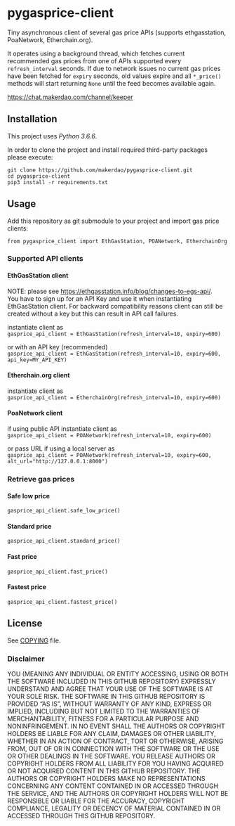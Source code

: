 # pygasprice-client

Tiny asynchronous client of several gas price APIs (supports ethgasstation, PoaNetwork, Etherchain.org). 

It operates using a background thread, which fetches current recommended gas prices from one of APIs supported
every `refresh_interval` seconds. If due to network issues no current gas prices have been fetched
for `expiry` seconds, old values expire and all `*_price()` methods will start returning `None` until
the feed becomes available again.

<https://chat.makerdao.com/channel/keeper>

## Installation

This project uses *Python 3.6.6*.

In order to clone the project and install required third-party packages please execute:
```
git clone https://github.com/makerdao/pygasprice-client.git
cd pygasprice-client
pip3 install -r requirements.txt
```

## Usage

Add this repository as git submodule to your project and import gas price clients:

`from pygasprice_client import EthGasStation, POANetwork, EtherchainOrg`

### Supported API clients

#### EthGasStation client
NOTE: please see https://ethgasstation.info/blog/changes-to-egs-api/.  
You have to sign up for an API Key and use it when instantiating EthGasStation client. For backward compatibility reasons client can still be created without a key but this can result in API call failures.

instantiate client as  
`gasprice_api_client = EthGasStation(refresh_interval=10, expiry=600)`  

or with an API key (recommended)  
`gasprice_api_client = EthGasStation(refresh_interval=10, expiry=600, api_key=MY_API_KEY)`

#### Etherchain.org client

instantiate client as  
`gasprice_api_client = EtherchainOrg(refresh_interval=10, expiry=600)`

#### PoaNetwork client

if using public API instantiate client as  
`gasprice_api_client = POANetwork(refresh_interval=10, expiry=600)`  

or pass URL if using a local server as  
`gasprice_api_client = POANetwork(refresh_interval=10, expiry=600, alt_url="http://127.0.0.1:8000")`

### Retrieve gas prices

#### Safe low price
`gasprice_api_client.safe_low_price()`  

#### Standard price
`gasprice_api_client.standard_price()`  

#### Fast price
`gasprice_api_client.fast_price()`  

#### Fastest price
`gasprice_api_client.fastest_price()`


## License

See [COPYING](https://github.com/makerdao/ethgasstation-client/blob/master/COPYING) file.


### Disclaimer

YOU (MEANING ANY INDIVIDUAL OR ENTITY ACCESSING, USING OR BOTH THE SOFTWARE INCLUDED IN THIS GITHUB REPOSITORY) EXPRESSLY UNDERSTAND AND AGREE THAT YOUR USE OF THE SOFTWARE IS AT YOUR SOLE RISK.
THE SOFTWARE IN THIS GITHUB REPOSITORY IS PROVIDED “AS IS”, WITHOUT WARRANTY OF ANY KIND, EXPRESS OR IMPLIED, INCLUDING BUT NOT LIMITED TO THE WARRANTIES OF MERCHANTABILITY, FITNESS FOR A PARTICULAR PURPOSE AND NONINFRINGEMENT. IN NO EVENT SHALL THE AUTHORS OR COPYRIGHT HOLDERS BE LIABLE FOR ANY CLAIM, DAMAGES OR OTHER LIABILITY, WHETHER IN AN ACTION OF CONTRACT, TORT OR OTHERWISE, ARISING FROM, OUT OF OR IN CONNECTION WITH THE SOFTWARE OR THE USE OR OTHER DEALINGS IN THE SOFTWARE.
YOU RELEASE AUTHORS OR COPYRIGHT HOLDERS FROM ALL LIABILITY FOR YOU HAVING ACQUIRED OR NOT ACQUIRED CONTENT IN THIS GITHUB REPOSITORY. THE AUTHORS OR COPYRIGHT HOLDERS MAKE NO REPRESENTATIONS CONCERNING ANY CONTENT CONTAINED IN OR ACCESSED THROUGH THE SERVICE, AND THE AUTHORS OR COPYRIGHT HOLDERS WILL NOT BE RESPONSIBLE OR LIABLE FOR THE ACCURACY, COPYRIGHT COMPLIANCE, LEGALITY OR DECENCY OF MATERIAL CONTAINED IN OR ACCESSED THROUGH THIS GITHUB REPOSITORY. 
